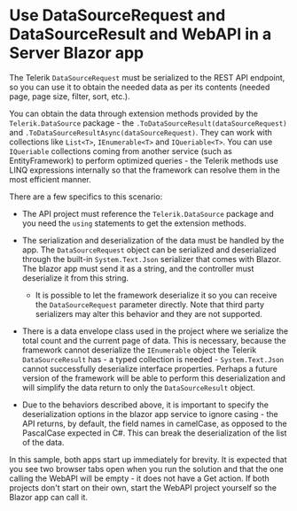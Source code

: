 # Use DataSourceRequest and DataSourceResult and WebAPI in a Server Blazor app

The Telerik `DataSourceRequest` must be serialized to the REST API endpoint, so you can use it to obtain the needed data as per its contents (needed page, page size, filter, sort, etc.).

You can obtain the data through extension methods provided by the `Telerik.DataSource` package - the `.ToDataSourceResult(dataSourceRequest)` and `.ToDataSourceResultAsync(dataSourceRequest)`. They can work with collections like `List<T>`, `IEnumerable<T>` and `IQueriable<T>`. You can use `IQueriable` collections coming from another service (such as EntityFramework) to perform optimized queries - the Telerik methods use LINQ expressions internally so that the framework can resolve them in the most efficient manner.

There are a few specifics to this scenario:

* The API project must reference the `Telerik.DataSource` package and you need the `using` statements to get the extension methods.

* The serialization and deserialization of the data must be handled by the app. The `DataSourceRequest` object can be serialized and deserialized through the built-in `System.Text.Json` serializer that comes with Blazor. The blazor app must send it as a string, and the controller must deserialize it from this string.
    * It is possible to let the framework deserialize it so you can receive the `DataSourceRequest` parameter directly. Note that third party serializers may alter this behavior and they are not supported.

* There is a data envelope class used in the project where we serialize the total count and the current page of data. This is necessary, because the framework cannot deserialize the `IEnumerable` object the Telerik `DataSourceResult` has - a typed collection is needed - `System.Text.Json` cannot successfully deserialize interface properties. Perhaps a future version of the framework will be able to perform this deserialization and will simplify the data return to only the `DataSourceResult` object.

* Due to the behaviors described above, it is important to specify the deserialization options in the blazor app service to ignore casing - the API returns, by default, the field names in camelCase, as opposed to the PascalCase expected in C#. This can break the deserialization of the list of the data.

In this sample, both apps start up immediately for brevity. It is expected that you see two browser tabs open when you run the solution and that the one calling the WebAPI will be empty - it does not have a Get action. If both projects don't start on their own, start the WebAPI project yourself so the Blazor app can call it.